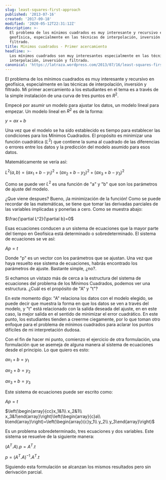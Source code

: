 ```yaml
---
slug: least-squares-first-approach
published: '2013-07-16'
created: '2017-09-18'
modified: '2020-05-12T22:31:12Z'
description: >-
  El problema de los mínimos cuadrados es muy interesante y recursivo en
  geofísica, especialmente en las técnicas de interpolación, inversión y
  filtrado.
title: Mínimos cuadrados - Primer acercamiento
headline: >-
  Los mínimos cuadrados son muy interesantes especialmente en las técnicas de
  interpolación, inversión y filtrado.
canonical: 'https://latraza.wordpress.com/2013/07/16/least-squares-first-approach/'
---
```



El problema de los mínimos cuadrados es muy interesante y recursivo en geofísica, especialmente en las técnicas de interpolación, inversión y filtrado. Mi primer acercamiento a los estudiantes en el tema es a través de la simple instalación de una curva de tres puntos en $R^2$.

Empecé por asumir un modelo para ajustar los datos, un modelo lineal para empezar. Un modelo lineal en $R^2$ es de la forma:

$y=ax+b$

Una vez que el modelo se ha sido establecido es tiempo para establecer las condiciones para los Mínimos Cuadrados. El propósito es minimizar una función cuadrática ($L^2$) que contiene la suma al cuadrado de las diferencias o errores entre los datos y la predicción del modelo asumido para esos datos.

Matemáticamente se vería así:

$L^2(a,b)=(ax_1+b-y_1)^2+(ax_2+b-y_2)^2+(ax_3+b-y_3)^2$

Como se puede ver $L^2$ es una función de "a" y "b" que son los parámetros de ajuste del modelo.

¿Que viene despues? Bueno, ¡la minimización de la función! Como se puede recordar de las matemáticas, se tiene que tomar las derivadas parciales de las variables implicadas y ponerlas a cero. Como se muestra abajo:

$\frac{\partial L^2}{\partial b}=0$

Esas ecuaciones conducen a un sistema de ecuaciones que la mayor parte del tiempo en Geofísica está determinado o sobredeterminado. El sistema de ecuaciones se ve así:

$Ap=t$

Donde "p" es un vector con los parámetros que se ajustan. Una vez que haya resuelto ese sistema de ecuaciones, habrás encontrado los parámetros de ajuste. Bastante simple, ¿no?.

Si echamos un vistazo más de cerca a la estructura del sistema de ecuaciones del problema de los Mínimos Cuadrados, podemos ver una estructura. ¿Cuál es el propósito de "A" y "t"?

En este momento digo: "A" relaciona los datos con el modelo elegido, se puede decir que muestra la forma en que los datos se ven a través del modelo, y "t" está relacionado con la salida deseada del ajuste, en en este caso, la mejor salida en el sentido de minimizar el error cuadrático. En este punto, los estudiantes tienden a creerme ciegamente, por lo que toman otro enfoque para el problema de mínimos cuadrados para aclarar los puntos difíciles de mi interpretación dudosa.

Con el fin de hacer mi punto, comienzo el ejercicio de otra formulación, una formulación que se asemeja de alguna manera al sistema de ecuaciones desde el principio. Lo que quiero es esto:

$ax_1+b=y_1$

$ax_2+b=y_2$

$ax_3+b=y_3$

Este sistema de ecuaciones puede ser escrito como:

$Ap=t$

$\left(\begin{array}{cc}x_1&1\\ x_2&1\\ x_3&1\end{array}\right)\left(\begin{array}{c}a\\ b\end{array}\right)=\left(\begin{array}{c}y_1\\ y_2\\ y_3\end{array}\right)$

Es un problema sobredeterminado, tres ecuaciones y dos variables. Este sistema se resuelve de la siguiente manera:

$(A^T.A).p=A^T.t$

$p= (A^T.A)^{-1}.A^T.t$

Siguiendo esta formulación se alcanzan los mismos resultados pero sin derivación parcial.
